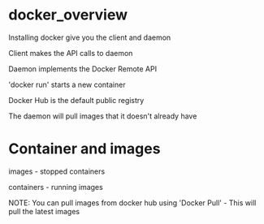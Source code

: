 # docker_overview

Installing docker give you the client and daemon 

Client makes the API calls to daemon

Daemon implements the Docker Remote API

'docker run' starts a new container

Docker Hub is the default public registry

The daemon will pull images that it doesn't already have

# Container and images

images - stopped containers

containers - running images

NOTE: You can pull images from docker hub using 'Docker Pull' - This will pull the latest images





